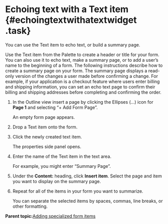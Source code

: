 # Echoing text with a Text item {#echoingtextwithatextwidget .task}

You can use the Text item to echo text, or build a summary page.

Use the Text item from the Palette to create a header or title for your form. You can also use it to echo text, make a summary page, or to add a user’s name to the beginning of a form. The following instructions describe how to create a summary page on your form. The summary page displays a read-only version of the changes a user made before confirming a change. For example, if your application is a checkout feature where users enter billing and shipping information, you can set an echo text page to confirm their billing and shipping addresses before completing and confirming the order.

1.  In the Outline view insert a page by clicking the Ellipses \(…\) icon for **Page 1** and selecting “+ Add Form Page”.

    An empty form page appears.

2.  Drop a Text item onto the form.

3.  Click the newly created text item.

    The properties side panel opens.

4.  Enter the name of the Text item in the text area.

    For example, you might enter “Summary Page”.

5.  Under the **Content:** heading, click **Insert item**. Select the page and item you want to display on the summary page.

6.  Repeat for all of the items in your form you want to summarize.

    You can separate the selected items by spaces, commas, line breaks, or other formatting.


**Parent topic:**[Adding specialized form items](wi_introduction_to_specialized_form_items.md)

